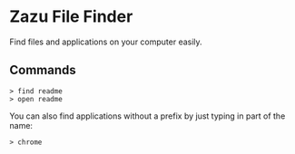 # Zazu File Finder

Find files and applications on your computer easily.

## Commands

~~~
> find readme
> open readme
~~~

You can also find applications without a prefix by just typing in part of the
name:

~~~
> chrome
~~~
